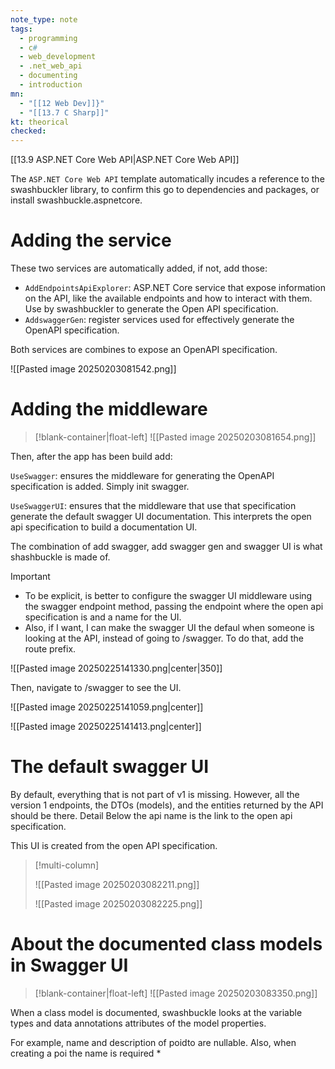 ```yaml
---
note_type: note
tags:
  - programming
  - c#
  - web_development
  - .net_web_api
  - documenting
  - introduction
mn:
  - "[[12 Web Dev]]}"
  - "[[13.7 C Sharp]]"
kt: theorical
checked:
---
```

[[13.9 ASP.NET Core Web API|ASP.NET Core Web API]]

The `ASP.NET Core Web API` template automatically incudes a reference to the swashbuckler library, to confirm this go to dependencies and packages, or install swashbuckle.aspnetcore. 
# Adding the service
These two services are automatically added, if not, add those: 
- `AddEndpointsApiExplorer`: ASP.NET Core service that expose information on the API, like the available endpoints and how to interact with them. Use by swashbuckler to generate the Open API specification. 
-	`AddswaggerGen`: register services used for effectively generate the OpenAPI specification.

Both services are combines to expose an OpenAPI specification. 

![[Pasted image 20250203081542.png]]
# Adding the middleware
>[!blank-container|float-left]
![[Pasted image 20250203081654.png]]

Then, after the app has been build add: 

`UseSwagger`: ensures the middleware for generating the OpenAPI specification is added. Simply init swagger. 

`UseSwaggerUI`: ensures that the middleware that use that specification generate the default swagger UI documentation. This interprets the open api specification to build a documentation UI. 


The combination of add swagger, add swagger gen and swagger UI is what shashbuckle is made of. 





>[!important]
>- To be explicit, is better to configure the swagger UI middleware using the swagger endpoint method, passing the endpoint where the open api specification is and a name for the UI.
>- Also, if I want, I can make the swagger UI the defaul when someone is looking at the API, instead of going to /swagger. To do that, add the route prefix.
>
>![[Pasted image 20250225141330.png|center|350]]

Then, navigate to /swagger to see the UI.

![[Pasted image 20250225141059.png|center]]

![[Pasted image 20250225141413.png|center]]
# The default swagger UI 
By default, everything that is not part of v1 is missing. However, all the version 1 endpoints, the DTOs (models), and the entities returned by the API should be there. Detail Below the api name is the link to the open api specification. 

This UI is created from the open API specification. 

>[!multi-column]
>
>![[Pasted image 20250203082211.png]]
>
>![[Pasted image 20250203082225.png]]


# About the documented class models in Swagger UI
>[!blank-container|float-left]
>![[Pasted image 20250203083350.png]]

When a class model is documented, swashbuckle looks at the variable types and data annotations attributes of the model properties. 

For example, name and description of poidto are nullable. Also, when creating a poi the name is required *



